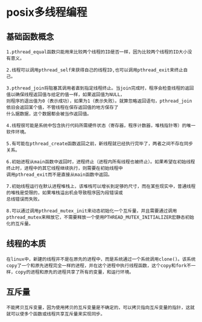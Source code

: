 posix多线程编程
===
基础函数概念
---
    1.pthread_equal函数只能用来比较两个线程的ID是否一样，因为比较两个线程的ID大小没有意义。
    
    2.线程可以调用pthread_self来获得自己的线程ID,也可以调用pthread_exit来终止自己。
    
    3.pthread_join将阻塞其调用者直到指定线程终止。当join完成时，程序会检查线程的返回值以确保线程返回值与给定的值一样，如果返回值为NULL，
    则程序的退出值为0（表示成功），如果为1（表示失败）。就算忽略返回语句，pthread_join依旧会返回某个值，不管线程在保存返回值的地方保存了
    什么据数据，这个数据都会被当作返回值。
    
    4.线程很可能是系统中包含执行代码所需硬件状态（寄存器，程序计数器，堆栈指针等）的唯一软件环境。
    
    5.有可能在pthread_create函数返回之前，新线程就已经执行完毕了，两者之间不存在同步关系。
    
    6.初始进程从main函数中返回时，进程终止（进程内所有线程也被终止）。如果希望在初始线程终止时，进程中的其它线程继续执行，则需要在初始线程中
    调用pthread_exit而不是直接从main函数中返回。
    
    7.初始线程运行在默认进程堆栈上，该堆栈可以增长到足够的尺寸，而在某些现实中，普通线程的堆栈是受限的，如果堆栈溢出机会导致程序因为段错误或
    总线错误而失败。
    
    8.可以通过调用pthread_mutex_init来动态初始化一个互斥量，并且需要通过调用pthread_mutex来释放它，不需要释放一个使用PTHREAD_MUTEX_INITIALIZER宏静态初始化的互斥量。
   
线程的本质
 ---
    在linux中，新建的线程并不是在原先的进程中，而是系统通过一个系统调用clone()。该系统copy了一个和原先进程完全一样的进程，并在这个进程中执行线程函数，这个copy和fork不一样，copy的进程和原先的进程共享了所有的变量，和运行环境。

互斥量
---
    不能拷贝互斥变量，因为使用拷贝的互斥变量是不确定的，可以拷贝指向互斥变量的指针，这就就可以使多个函数或线程共享互斥量来实现同步。

